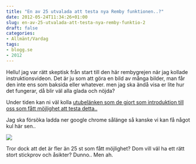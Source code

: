 ```yaml
---
title: "En av 25 utvalada att testa nya Remby funktionen..?"
date: 2012-05-24T11:34:26+01:00
slug: en-av-25-utvalada-att-testa-nya-remby-funktio-2
draft: false
categories:
- Allmänt/Vardag
tags:
- blogg.se
- 2012
---
```

Hellu! jag var rätt skeptisk från start till den här rembygrejen när jag kollade instruktionsvideon. Det är ju som att göra en bild av många bilder, man får den inte ens som baksida eller whatever. men jag ska ändå visa er lite hur det fungerar, då blir väl alla glada och nöjda?  
  
Under tiden kan ni väl kolla [utubelänken som de gjort som introduktion till oss som fått möjlighet att testa detta..](http://www.youtube.com/watch?feature=player_embedded&v=TjuwYcw9Hvk)  
  
Jag ska försöka ladda ner google chrome sålänge så kanske vi kan få något kul här sen..  
  
![](/assets/images/blogg.se/remby_203881417.jpg)  
  
Tror dock att det är fler än 25 st som fått möjlighet? Dom vill väl ha ett rätt stort stickprov och åsikter? Dunno.. Men ah.
